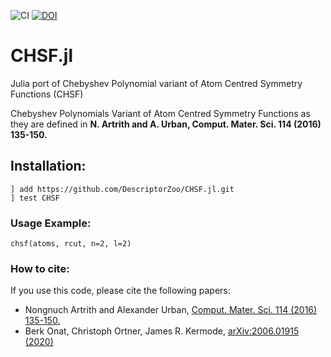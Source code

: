 ![CI](https://github.com/DescriptorZoo/CHSF.jl/workflows/CI/badge.svg)  [![DOI](https://zenodo.org/badge/255959245.svg)](https://zenodo.org/badge/latestdoi/255959245)

# CHSF.jl
Julia port of Chebyshev Polynomial variant of Atom Centred Symmetry Functions (CHSF)

Chebyshev Polynomials Variant of Atom Centred Symmetry Functions
as they are defined in **N. Artrith and A. Urban, Comput. Mater. Sci. 114 (2016) 135-150.**

## Installation:

```
] add https://github.com/DescriptorZoo/CHSF.jl.git
] test CHSF
```

### Usage Example:

```
chsf(atoms, rcut, n=2, l=2)
```

### How to cite:

If you use this code, please cite the following papers:
- Nongnuch Artrith and Alexander Urban, [Comput. Mater. Sci. 114 (2016) 135-150.](https://doi.org/10.1016/j.commatsci.2015.11.047)
- Berk Onat, Christoph Ortner, James R. Kermode, 	[arXiv:2006.01915 (2020)](https://arxiv.org/abs/2006.01915)
